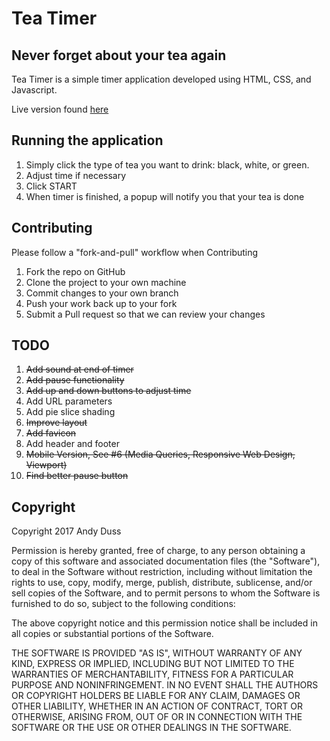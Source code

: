 # Tea Timer
## Never forget about your tea again

Tea Timer is a simple timer application developed using HTML, CSS, and Javascript.

Live version found [here](http://www.andyduss.com/teatimer)

## Running the application
1. Simply click the type of tea you want to drink: black, white, or green.
2. Adjust time if necessary
3. Click START
4. When timer is finished, a popup will notify you that your tea is done

## Contributing
Please follow a "fork-and-pull" workflow when Contributing
1. Fork the repo on GitHub
2. Clone the project to your own machine
3. Commit changes to your own branch
4. Push your work back up to your fork
5. Submit a Pull request so that we can review your changes

## TODO
1. ~~Add sound at end of timer~~
2. ~~Add pause functionality~~
3. ~~Add up and down buttons to adjust time~~
4. Add URL parameters
5. Add pie slice shading
6. ~~Improve layout~~
7. ~~Add favicon~~
8. Add header and footer
9. ~~Mobile Version, See #6 (Media Queries, Responsive Web Design, Viewport)~~
10. ~~Find better pause button~~

## Copyright
Copyright 2017 Andy Duss

Permission is hereby granted, free of charge, to any person obtaining a copy of this software and associated documentation files (the "Software"), to deal in the Software without restriction, including without limitation the rights to use, copy, modify, merge, publish, distribute, sublicense, and/or sell copies of the Software, and to permit persons to whom the Software is furnished to do so, subject to the following conditions:

The above copyright notice and this permission notice shall be included in all copies or substantial portions of the Software.

THE SOFTWARE IS PROVIDED "AS IS", WITHOUT WARRANTY OF ANY KIND, EXPRESS OR IMPLIED, INCLUDING BUT NOT LIMITED TO THE WARRANTIES OF MERCHANTABILITY, FITNESS FOR A PARTICULAR PURPOSE AND NONINFRINGEMENT. IN NO EVENT SHALL THE AUTHORS OR COPYRIGHT HOLDERS BE LIABLE FOR ANY CLAIM, DAMAGES OR OTHER LIABILITY, WHETHER IN AN ACTION OF CONTRACT, TORT OR OTHERWISE, ARISING FROM, OUT OF OR IN CONNECTION WITH THE SOFTWARE OR THE USE OR OTHER DEALINGS IN THE SOFTWARE.
